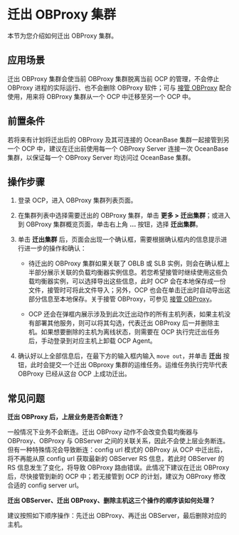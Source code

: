 # 迁出 OBProxy 集群

本节为您介绍如何迁出 OBProxy 集群。

## 应用场景

迁出 OBProxy 集群会使当前 OBProxy 集群脱离当前 OCP 的管理，不会停止 OBProxy 进程的实际运行、也不会删除 OBProxy 软件；可与 [接管 OBProxy](1260.takeover-the-obproxy.md) 配合使用，用来将 OBProxy 集群从一个 OCP 中迁移至另一个 OCP 中。

## 前置条件

若将来有计划将迁出后的 OBProxy 及其可连接的 OceanBase 集群一起接管到另一个 OCP 中，建议在迁出前使用每一个 OBProxy Server 连接一次 OceanBase 集群，以保证每一个 OBProxy Server 均访问过 OceanBase 集群。

## 操作步骤

1. 登录 OCP，进入 OBProxy 集群列表页面。

2. 在集群列表中选择需要迁出的 OBProxy 集群，单击 **更多 > 迁出集群**；或进入到 OBProxy 集群概览页面，单击右上角 **...** 按钮，选择 **迁出集群**。

3. 单击 **迁出集群** 后，页面会出现一个确认框，需要根据确认框内的信息提示进行进一步的操作和确认：

    * 待迁出的 OBProxy 集群如果关联了 OBLB 或 SLB 实例，则会在确认框上半部分展示关联的负载均衡器实例信息。若您希望接管时继续使用这些负载均衡器实例，可以选择导出这些信息，此时 OCP 会在本地保存成一份文件，接管时可将此文件导入；另外，OCP 也会在单击迁出时自动导出这部分信息至本地保存。关于接管 OBProxy，可参见 [接管 OBProxy](../800.obproxy-functions/400.manage-a-obproxy-server/200.take-over-an-obproxy.md)。

    * OCP 还会在弹框内展示涉及到此次迁出动作的所有主机列表，如果主机没有部署其他服务，则可以将其勾选，代表迁出 OBProxy 后一并删除主机。如果想要删除的主机为离线状态，则需要在 OCP 执行完迁出任务后，手动登录到对应主机上卸载 OCP Agent。

4. 确认好以上全部信息后，在最下方的输入框内输入 `move out`，并单击 **迁出** 按钮，此时会提交一个迁出 OBproxy 集群的运维任务。运维任务执行完毕代表 OBProxy 已经从这台 OCP 上成功迁出。

## 常见问题

**迁出 OBProxy 后，上层业务是否会断连？**

一般情况下业务不会断连。迁出 OBProxy 动作不会改变负载均衡器与 OBProxy、OBProxy 与 OBServer 之间的关联关系，因此不会使上层业务断连。但有一种特殊情况会导致断连：config url 模式的 OBProxy 从 OCP 中迁出后，将不再能从原 config url 获取最新的 OBServer RS 信息，若此时 OBServer 的 RS 信息发生了变化，将导致 OBProxy 路由错误。此情况下建议在迁出 OBProxy 后，尽快接管到新的 OCP 中；若无接管到 OCP 的计划，建议为 OBProxy 修改合适的 config server url。

**迁出 OBServer、迁出 OBProxy、删除主机这三个操作的顺序该如何处理？**

建议按照如下顺序操作：先迁出 OBProxy、再迁出 OBServer，最后删除对应的主机。
